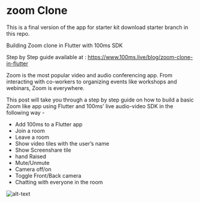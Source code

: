 # zoom Clone

This is a final version of the app for starter kit download starter branch in this repo.

Building Zoom clone in Flutter with 100ms SDK

Step by Step guide available at : https://www.100ms.live/blog/zoom-clone-in-flutter

Zoom is the most popular video and audio conferencing app. From interacting with co-workers to organizing events like workshops and webinars, Zoom is everywhere.

This post will take you through a step by step guide on how to build a basic Zoom like app using Flutter and 100ms' live audio-video SDK in the following way -

* Add 100ms to a Flutter app
* Join a room
* Leave a room
* Show video tiles with the user’s name
* Show Screenshare tile
* hand Raised
* Mute/Unmute
* Camera off/on
* Toggle Front/Back camera
* Chatting with everyone in the room

![alt-text](https://github.com/govindmaheshwari2/zoom-example-app/blob/master/final.gif)
